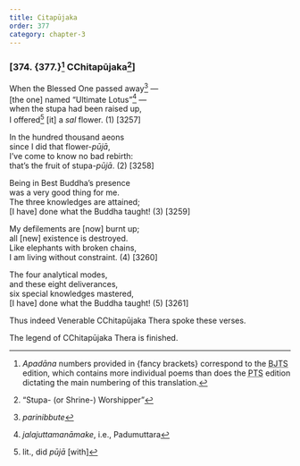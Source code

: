 ```yaml
---
title: Citapūjaka
order: 377
category: chapter-3
---
```


### \[374. {377.}[^1] <span class="diacritics" data-state="on">C</span><span class="no-diacritics" data-state="off">Ch</span>itapūjaka[^2]\]

When the Blessed One passed away[^3] —  
\[the one\] named “Ultimate Lotus”[^4] —  
when the stupa had been raised up,  
I offered[^5] \[it\] a *sal* flower. (1) \[3257\]

In the hundred thousand aeons  
since I did that flower-*pūjā*,  
I’ve come to know no bad rebirth:  
that’s the fruit of stupa-*pūjā*. (2) \[3258\]

Being in Best Buddha’s presence  
was a very good thing for me.  
The three knowledges are attained;  
\[I have\] done what the Buddha taught! (3) \[3259\]

My defilements are \[now\] burnt up;  
all \[new\] existence is destroyed.  
Like elephants with broken chains,  
I am living without constraint. (4) \[3260\]

The four analytical modes,  
and these eight deliverances,  
six special knowledges mastered,  
\[I have\] done what the Buddha taught! (5) \[3261\]

Thus indeed Venerable <span class="diacritics" data-state="on">C</span><span class="no-diacritics" data-state="off">Ch</span>itapūjaka Thera spoke these verses.

The legend of <span class="diacritics" data-state="on">C</span><span class="no-diacritics" data-state="off">Ch</span>itapūjaka Thera is finished.

[^1]: *Apadāna* numbers provided in {fancy brackets} correspond to the <abbr title="Buddha Jayanthi Tripitaka Series">BJTS</abbr> edition, which contains more individual poems than does the <abbr title="Pali Text Society">PTS</abbr> edition dictating the main numbering of this translation.

[^2]: “Stupa- (or Shrine-) Worshipper”

[^3]: *parinibbute*

[^4]: *jalajuttamanāmake*, i.e., Padumuttara

[^5]: lit., did *pūjā* \[with\]
